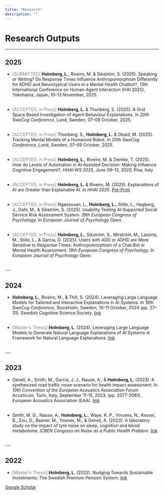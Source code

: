 ```yaml
---
title: "Research"
description: ""
---
```


# Research Outputs 
---
## 2025
* <span style="color: gray;">[SUBMITTED]</span> **Holmberg, L.**, Riveiro, M. & Sikström, S. (2025). Speaking or Writing? Do Response Times Influence Anthropomorphism
Differently for ADHD and Neurotypical Users in a Mental Health Chatbot?, 13th International Conference on Human-Agent Interaction (HAI 2025), Yokohama, Japan, 10–13 November, 2025.
<br><br>

* <span style="color: gray;">[ACCEPTED, in Press]</span> **Holmberg, L.** & Thunberg, S. (2025). A Grid Space Based Investigation of Agent Behaviour Explanations. *In 20th SweCog Conference*, Lund, Sweden, 07–09 October, 2025.
<br><br>

* <span style="color: gray;">[ACCEPTED, in Press]</span> Thunberg, S., **Holmberg, L.** & Obaid, M. (2025). Tracking Mental Models of a Humanoid Robot. _In 20th SweCog Conference_, Lund, Sweden, 07–09 October, 2025.
<br><br>

* <span style="color: gray;">[ACCEPTED, in Press]</span> **Holmberg, L.**, Riveiro, M. & Ziemke, T. (2025). How do Levels of Automation in AI‑Assisted Decision‑
Making Influence Cognitive Engagement?. _HHAI‑WS 2025_, June 09–13, 2025, Pisa, Italy
<br><br>

* <span style="color: gray;">[ACCEPTED, in Press]</span> **Holmberg, L.** & Riveiro, M. (2025). Explanations of AI are Greater than Explainable AI. _In HHAI 2025_. [Pre-Print](/03-HHAI_2025_bluesky_paper_22.pdf)
<br><br>

* <span style="color: gray;">[ACCEPTED, in Press]</span> Ngaosuvan, L., **Holmberg, L.**, Stille, L., Hagberg, J., Dahl, M., & Sikström, S. (2025). Usability Testing AI‑Supported Social Service Risk Assessment System. _19th European Congress of Psychology. In European Journal of Psychology Open_.
<br><br>

* <span style="color: gray;">[ACCEPTED, in Press]</span> **Holmberg, L.**, Sikström, S., Mirström, M., Lasorta, M., Stille, L., & Garcia, D. (2025). Users with ADD or
ADHD are More Sensitive to Response‑Times: Anthropomorphism of a Chat‑Bot in Mental Health Assessment. _19th European
Congress of Psychology. In European Journal of Psychology Open_.
<br>
---

## 2024
* **Holmberg, L.**, Riveiro, M., & Thill, S. (2024). Leveraging Large Language Models for Tailored and Interactive Explanations in
AI Systems. _In 19th SweCog Conference_, Stockholm, Sweden, 10–11 October, 2024 (pp. 27–31). Swedish Cognitive Science
Society. [link](https://swecog.se/files/SweCog2024_Proceedings.pdf)
<br><br>

* <span style="color: gray;">[Master's Thesis]</span> **Holmberg, L.** (2024). Leveraging Large Language Models to Generate Natural Language Explanations of AI Systems-A Framework for Natural Language Explanations. [link](https://gupea.ub.gu.se/bitstream/handle/2077/83670/CSE%2024-15%20LH.pdf?sequence=1&isAllowed=y)
<br>
---

## 2023 
* Genell, A., Smith, M., García, J. J., Nause, A., & **Holmberg, L.** (2023). A synthesized road traffic noise scenario for health impact assessment. _In 10th Convention of the European Acoustics Association Forum Acusticum_, Turin, Italy, September 11-15, 2023. (pp. 2077-2081). European Acoustics Association (EAA). [link](https://www.diva-portal.org/smash/get/diva2:1856126/FULLTEXT01.pdf)
<br><br>

* Smith, M. G., Nause, A., **Holmberg, L.**, Waye, K. P., Vincens, N., Kessel, B., Zou, D., Basner, M., Younes, M., & Genell, A. (2023). A laboratory study on the impact of tyre noise on sleep, cognition and blood metabolome. _ICBEN Congress on Noise as a Public Health Problem_. [link](https://icben.ethz.ch/2023/presenting136.pdf)
<br>
---

## 2022
* <span style="color: gray;">[Master's Thesis]</span> **Holmberg, L.** (2022). Nudging Towards Sustainable Investments: The Swedish Premium Pension System. [link](https://drive.google.com/file/d/1A_uM-lA4qeu8kYcbm2EgchGaUCeUVl41/view?usp=sharing)


[Google Scholar](https://scholar.google.com/citations?user=QHS0iYQAAAAJ&hl)
